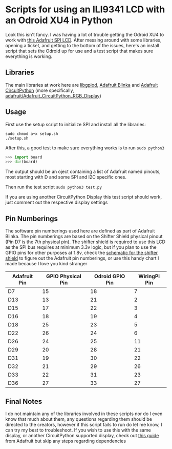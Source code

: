 # Scripts for using an ILI9341 LCD with an Odroid XU4 in Python
Look this isn't fancy.  I was having a lot of trouble getting the Odroid XU4 to work with [this Adafruit SPI LCD](https://www.adafruit.com/product/1770).  After messing around with some libraries, opening a ticket, and getting to the bottom of the issues, here's an install script that sets the Odroid up for use and a test script that makes sure everything is working.

## Libraries
The main libraries at work here are [libgpiod](https://kernel.googlesource.com/pub/scm/libs/libgpiod/libgpiod), [Adafruit Blinka](https://pypi.org/project/Adafruit-Blinka/) and [Adafruit CircuitPython](https://github.com/adafruit/circuitpython) (more specifically, [adafruit/Adafruit_CircuitPython_RGB_Display](https://github.com/adafruit/Adafruit_CircuitPython_RGB_Display))

## Usage
First use the setup script to initialize SPI and install all the libraries:
```
sudo chmod a+x setup.sh
./setup.sh
```

After this, a good test to make sure everything works is to run `sudo python3`
```python
>>> import board
>>> dir(board)
```
The output should be an oject containing a list of Adafruit named pinouts, most starting with D and some SPI and I2C specific ones.

Then run the test script
`sudo python3 test.py`

If you are using another CircuitPython Display this test script should work, just comment out the respective display settings

## Pin Numberings
The software pin numberings used here are defined as part of Adafruit Blinka.  The pin numberings are based on the Shifter Shield physical pinout (Pin D7 is the 7th physical pin).  The shifter shield is required to use this LCD as the SPI bus requires at minimum 3.3v logic, but if you plan to use the GPIO pins for other purposes at 1.8v, check the [schematic for the shifter shield](https://dn.odroid.com/homebackup/XU4_SHIFTER_SHIELD_REV0.1.pdf) to figure out the Adafruit pin numberings, or use this handy chart I made because I love you kind stranger

| Adafruit Pin | GPIO Physical Pin | Odroid GPIO Pin | WiringPi Pin |
|-----|----|----|----|
| D7  | 15 | 18 | 7  |
| D13 | 13 | 21 | 2  |
| D15 | 17 | 22 | 3  |
| D16 | 18 | 19 | 4  |
| D18 | 25 | 23 | 5  |
| D22 | 26 | 24 | 6  |
| D26 | 24 | 25 | 11 |
| D29 | 20 | 28 | 21 |
| D31 | 19 | 30 | 22 |
| D32 | 21 | 29 | 26 |
| D33 | 22 | 31 | 23 |
| D36 | 27 | 33 | 27 |

## Final Notes
I do not maintain any of the libraries involved in these scripts nor do I even know that much about them, any questions regarding them should be directed to the creators, however if this script fails to run do let me know, I can try my best to troubleshoot.  If you wish to use this with the same display, or another CircuitPython supported display, check out [this guide](https://learn.adafruit.com/adafruit-2-8-and-3-2-color-tft-touchscreen-breakout-v2/python-usage) from Adafruit but skip any steps regarding dependencies
